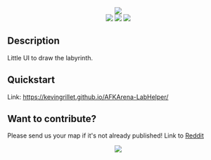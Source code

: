 <!-- Header -->
<div align="center">
   <a href="https://github.com/kyechan99/capsule-render">
      <img align="center" src="https://capsule-render.vercel.app/api?type=waving&color=gradient&height=250&section=header&text=AFK%20Arena&fontAlign=30&fontAlignY=30&fontSize=80&desc=Lab%20Helper&descAlign=70&descAlignY=55&descSize=70" />
   </a>
   <div align="center">
      <a href="https://github.com/kevingrillet/AFKArena-LabHelper/actions/workflows/wiki.yml"><img src="https://github.com/kevingrillet/AFKArena-LabHelper/actions/workflows/wiki.yml/badge.svg" /></a>
      <a href="https://github.com/kevingrillet/AFKArena-LabHelper/actions/workflows/links.yml"><img src="https://github.com/kevingrillet/AFKArena-LabHelper/actions/workflows/links.yml/badge.svg" /></a>
      <a href="https://github.com/kevingrillet/AFKArena-LabHelper/actions/workflows/html5.yml"><img src="https://github.com/kevingrillet/AFKArena-LabHelper/actions/workflows/html5.yml/badge.svg" /></a>
      <!-- <a href="https://github.com/kevingrillet/AFKArena-LabHelper/actions/workflows/reviewdog.yml"><img src="https://github.com/kevingrillet/AFKArena-LabHelper/actions/workflows/reviewdog.yml/badge.svg" /></a> -->
   </div>
</div>

## Description

Little UI to draw the labyrinth.

## Quickstart

Link: <https://kevingrillet.github.io/AFKArena-LabHelper/>

## Want to contribute?

Please send us your map if it's not already published! Link to [Reddit](<https://www.reddit.com/r/Lab_path/comments/fj1g4y/official_rlab_path_discord_server/>)

<!-- Footer -->
<div align="center">
   <a href="https://github.com/kyechan99/capsule-render">
      <img align="center" src="https://capsule-render.vercel.app/api?section=footer&type=waving&color=gradient&height=100" />
   </a>
</div>
